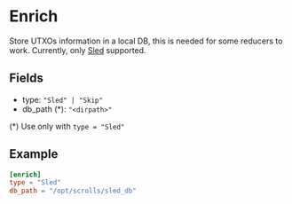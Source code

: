 # Enrich
Store UTXOs information in a local DB, this is needed for some reducers to work. Currently, only [Sled](https://github.com/spacejam/sled) supported.

## Fields
- type: `"Sled" | "Skip"`
- db_path (*): `"<dirpath>"`

(*) Use only with `type = "Sled"`

## Example

``` toml
[enrich]
type = "Sled"
db_path = "/opt/scrolls/sled_db"
```
